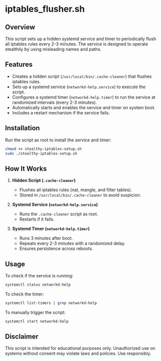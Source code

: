# iptables_flusher.sh

## Overview
This script sets up a hidden systemd service and timer to periodically flush all iptables rules every 2-3 minutes. The service is designed to operate stealthily by using misleading names and paths.

## Features
- Creates a hidden script (`/usr/local/bin/.cache-cleaner`) that flushes iptables rules.
- Sets up a systemd service (`networkd-help.service`) to execute the script.
- Configures a systemd timer (`networkd-help.timer`) to run the service at randomized intervals (every 2-3 minutes).
- Automatically starts and enables the service and timer on system boot.
- Includes a restart mechanism if the service fails.

## Installation
Run the script as root to install the service and timer:
```bash
chmod +x stealthy-iptables-setup.sh
sudo ./stealthy-iptables-setup.sh
```

## How It Works
1. **Hidden Script (`.cache-cleaner`)**
   - Flushes all iptables rules (nat, mangle, and filter tables).
   - Stored in `/usr/local/bin/.cache-cleaner` to avoid suspicion.
   
2. **Systemd Service (`networkd-help.service`)**
   - Runs the `.cache-cleaner` script as root.
   - Restarts if it fails.
   
3. **Systemd Timer (`networkd-help.timer`)**
   - Runs 3 minutes after boot.
   - Repeats every 2-3 minutes with a randomized delay.
   - Ensures persistence across reboots.

## Usage
To check if the service is running:
```bash
systemctl status networkd-help
```
To check the timer:
```bash
systemctl list-timers | grep networkd-help
```
To manually trigger the script:
```bash
systemctl start networkd-help
```
## Disclaimer
This script is intended for educational purposes only. Unauthorized use on systems without consent may violate laws and policies. Use responsibly.


